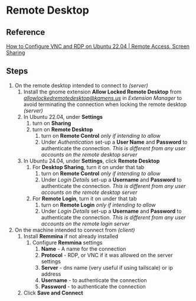 # Remote Desktop

## Reference

[How to Configure VNC and RDP on Ubuntu 22.04 | Remote Access, Screen Sharing](https://www.youtube.com/watch?v=m5U1PgqfGiA)

## Steps
1.  On the remote desktop intended to connect to *(server)*
    1.  Install the gnome extension **Allow Locked Remote Desktop** from *allowlockedremotedesktop@kamens.us* in *Extension Manager* to avoid terminating the connection when locking the remote desktop *(server)*
    1.  In Ubuntu 22.04, under **Settings**
        1.  turn on **Sharing**
        1.  turn on **Remote Desktop**
            1.  turn on **Remote Control** *only if intending to allow*
            1.  Under *Authentication* set-up a **User Name** and **Password** to authenticate the connection. *This is different from any user accounts on the remote desktop server*
    1.  In Ubuntu 24.04, under **Settings**, click **Remote Desktop** 
        1.  For **Desktop Sharing**, turn it on under that tab
            1.  turn on **Remote Control** *only if intending to allow*
            1.  Under *Login Details* set-up a **Username** and **Password** to authenticate the connection. *This is different from any user accounts on the remote desktop server*
        1.  For **Remote Login**, turn it on under that tab
            1.  turn on **Remote Login** *only if intending to allow*
            1.  Under *Login Details* set-up a **Username** and **Password** to authenticate the connection. *This is different from any user accounts on the remote login server*
1.  On the machine intended to connect from *(client)*
    1.  Install **Remmina** if not already installed
        1.  Configure **Remmina** settings
            1. **Name** - A name for the connection
            2. **Protocol** - RDP, or VNC if it was allowed on the server settings
            3. **Server** - dns name (very useful if using tailscale) or ip address
            4. **Username** - to authenticate the connection
            5. **Password** - to authenticate the connection
    1.  Click **Save and Connect**
